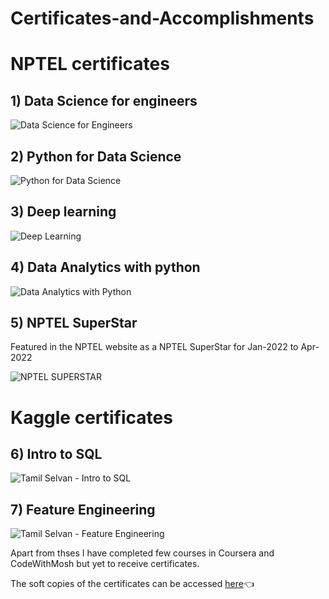 # Certificates-and-Accomplishments

# NPTEL certificates

## 1) Data Science for engineers
![Data Science for Engineers](https://user-images.githubusercontent.com/41124746/179345362-9d96240a-fc05-4f5e-a80e-9e0012220e03.jpg)

## 2) Python for Data Science
![Python for Data Science](https://user-images.githubusercontent.com/41124746/179345398-9922bd2e-8f36-4e93-8c81-8230ca73a8d1.jpg)

## 3) Deep learning
![Deep Learning](https://user-images.githubusercontent.com/41124746/179345380-b14314a5-9b81-42bb-b3f4-99964005f954.jpg)

## 4) Data Analytics with python
![Data Analytics with Python](https://user-images.githubusercontent.com/41124746/179345389-e506c87f-da33-4c27-904e-77e5ab5039df.jpg)

## 5) NPTEL SuperStar
Featured in the NPTEL website as a NPTEL SuperStar for Jan-2022 to Apr-2022

![NPTEL SUPERSTAR](https://user-images.githubusercontent.com/41124746/179345407-2408d14c-60f2-4870-bb66-e773d8be9a31.jpg)

# Kaggle certificates

## 6) Intro to SQL
![Tamil Selvan - Intro to SQL](https://user-images.githubusercontent.com/41124746/179345408-0e270c3a-3155-4371-b10c-2a6dee5d30d3.png)

## 7) Feature Engineering
![Tamil Selvan - Feature Engineering](https://user-images.githubusercontent.com/41124746/179345414-8ff45562-4c46-4884-b940-1756991e0c88.png)

Apart from thses I have completed few courses in Coursera and CodeWithMosh but yet to receive certificates.

The soft copies of the certificates can be accessed [here](https://drive.google.com/drive/folders/1KsHJaaTtG6LLex12xxorX0H_TIGhXCQA?usp=sharing)👈
